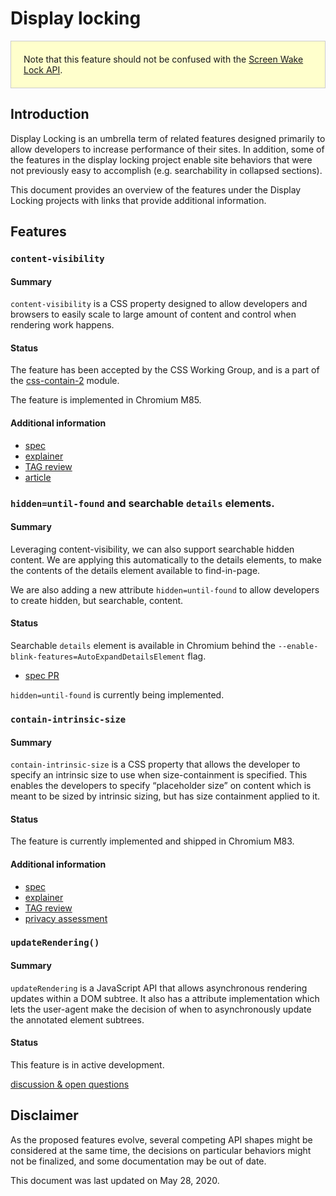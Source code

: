 # Display locking

<div style="background: #ffffcc; border: 1px solid #ccc; padding: 20px;">
Note that this feature should not be confused with the
<a href="https://github.com/w3c/screen-wake-lock/">Screen Wake Lock API</a>.
</div>

## Introduction

Display Locking is an umbrella term of related features designed primarily to
allow developers to increase performance of their sites. In addition, some of
the features in the display locking project enable site behaviors that were not
previously easy to accomplish (e.g. searchability in collapsed sections).

This document provides an overview of the features under the Display Locking
projects with links that provide additional information.

## Features

### `content-visibility`

#### Summary

`content-visibility` is a CSS property designed to allow developers and browsers
to easily scale to large amount of content and control when rendering work
happens.

#### Status

The feature has been accepted by the CSS Working Group, and is a part of the
[css-contain-2]() module.

The feature is implemented in Chromium M85.

#### Additional information

* [spec](https://www.w3.org/TR/css-contain-2/#content-visibility)
* [explainer](https://github.com/WICG/display-locking/blob/master/explainers/content-visibility.md)
* [TAG review](https://github.com/w3ctag/design-reviews/issues/306)
* [article](web.dev/content-visibility)

### `hidden=until-found` and searchable `details` elements.

#### Summary

Leveraging content-visibility, we can also support searchable hidden content.
We are applying this automatically to the details elements, to make the contents
of the details element available to find-in-page.

We are also adding a new attribute `hidden=until-found` to allow developers to create
hidden, but searchable, content.

#### Status

Searchable `details` element is available in Chromium behind the
`--enable-blink-features=AutoExpandDetailsElement` flag.

* [spec PR](https://github.com/whatwg/html/pull/6466)

`hidden=until-found` is currently being implemented.

### `contain-intrinsic-size`

#### Summary

`contain-intrinsic-size` is a CSS property that allows the developer to specify
an intrinsic size to use when size-containment is specified. This enables the
developers to specify “placeholder size” on content which is meant to be sized
by intrinsic sizing, but has size containment applied to it.

#### Status

The feature is currently implemented and shipped in Chromium M83.

#### Additional information

* [spec](https://www.w3.org/TR/css-sizing-4/#intrinsic-size-override)
* [explainer](https://github.com/WICG/display-locking/blob/master/explainers/contain-intrinsic-size.md)
* [TAG review](https://github.com/w3ctag/design-reviews/issues/437)
* [privacy assessment](https://github.com/WICG/display-locking/blob/master/privacy-assessments/contain-intrinsic-size.md)


### `updateRendering()`

#### Summary

`updateRendering` is a JavaScript API that allows asynchronous rendering updates
within a DOM subtree. It also has a attribute implementation which lets the
user-agent make the decision of when to asynchronously update the annotated
element subtrees.

#### Status

This feature is in active development.

[discussion & open questions](https://github.com/WICG/display-locking/blob/master/explainers/update-rendering.md)

## Disclaimer

As the proposed features evolve, several competing API shapes might be
considered at the same time, the decisions on particular behaviors might not be
finalized, and some documentation may be out of date.

This document was last updated on May 28, 2020.
